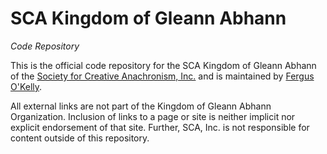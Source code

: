 # SCA Kingdom of Gleann Abhann

_Code Repository_

This is the official code repository for the SCA Kingdom of Gleann Abhann of the [Society for Creative Anachronism, Inc.](https://sca.org) and is maintained by [Fergus O'Kelly](mailto:webminister@gleannabhann.net).

All external links are not part of the Kingdom of Gleann Abhann Organization. Inclusion of links to a page or site is neither implicit nor explicit endorsement of that site. Further, SCA, Inc. is not responsible for content outside of this repository.
